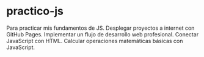 # practico-js
Para practicar mis fundamentos de JS. Desplegar proyectos a internet con GitHub Pages. Implementar un flujo de desarrollo web profesional. Conectar JavaScript con HTML. Calcular operaciones matemáticas básicas con JavaScript.

